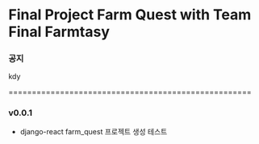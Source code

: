 # Final Project Farm Quest with Team Final Farmtasy

<!-- notice -->
### 공지

kdy



====================================================
<!-- version -->



### v0.0.1  
- django-react farm_quest 프로젝트 생성 테스트

